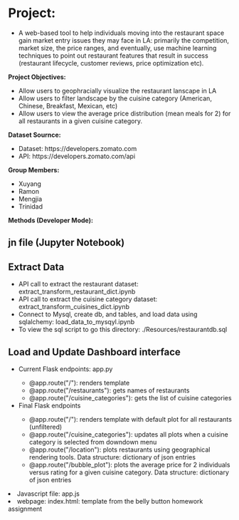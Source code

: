 <h1>Project:</h1>
<ul>
<li> A web-based tool to help individuals moving into the restaurant space gain market entry issues they may face in LA: primarily the competition, market size, the price ranges, and eventually, use machine learning techniques to point out restaurant features that result in success (restaurant lifecycle, customer reviews, price optimization etc).
</ul>

<strong>Project Objectives:</strong>
<ul>
<li> Allow users to geophracially visualize the restaurant lanscape in LA</li>
<li> Allow users to filter landscape by the cuisine category (American, Chinese, Breakfast, Mexican, etc)</li>
<li> Allow users to view the average price distribution (mean meals for 2) for all restaurants in a given cuisine category.</li>
</ul>

<Strong>Dataset Sournce:</strong>
<ul>
<li>Dataset: https://developers.zomato.com</li>
<li>API: https://developers.zomato.com/api</li>
</ul>


<strong>Group Members:</strong> 
<ul>
<li>Xuyang</li>
<li>Ramon</li>
<li>Mengjia</li>
<li>Trinidad</li>
</ul>

<Strong>Methods (Developer Mode):</strong>
<h2>jn file (Jupyter Notebook)</h2>
<h2>Extract Data</h2>
<ul>
<li>API call to extract the restaurant dataset: extract_transform_restaurant_dict.ipynb</li>
<li>API call to extract the cuisine category dataset: extract_transform_cuisines_dict.ipynb</li>
<li>Connect to Mysql, create db, and tables, and load data using sqlalchemy: load_data_to_mysqyl.ipynb</li>
<li>To view the sql script to go this directory: ./Resources/restaurantdb.sql</li>
</ul>
<h2>Load and Update Dashboard interface</h2>
<ul>
<li>Current Flask endpoints: app.py</li>
  <ul>
    <li>@app.route("/"): renders template</li>
    <li>@app.route("/restaurants"): gets names of restaurants</li>
    <li>@app.route("/cuisine_categories"): gets the list of cuisine categories</li>
  </ul>
<li>Final Flask endpoints</li>
<ul>
  <li>@app.route("/"): renders template with default plot for all restaurants (unfiltered)</li>
  <li>@app.route("/cuisine_categories"): updates all plots when a cuisine category is selected from downdown menu</li>
  <li>@app.route("/location"): plots restaurants using geographical rendering tools. Data structure: dictionary of json entries</li>
  <li>@app.route("/bubble_plot"): plots the average price for 2 individuals versus rating for a given cuisine category. Data structure: dictionary of json entries</li>
</ul>
</ul>
<li>Javascript file: app.js</li>
<li>webpage: index.html: template from the belly button homework assignment</li>
  

